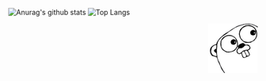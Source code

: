 
![Anurag's github stats](https://github-readme-stats.vercel.app/api?username=lazarenkoa&show_icons=true&theme=highcontrast) ![Top Langs](https://github-readme-stats.vercel.app/api/top-langs/?username=lazarenkoa&hide=TeX&layout=compact&theme=highcontrast)


<span>
  <img src="gopher.png"  width="100" align="right"/>
</span>
